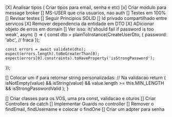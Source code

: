 [X] Analisar tipos ( Criar tipos para email, senha e etc)
[x] Criar modulo para message broker
[] MS-USER que cria usuarios, nao auth
[] Testes em 100%
[] Revisar testes
[] Seguir Principios SOLID
[] Id privado compartilhado entre servicos
[X] Remover dependencia da entidade em DTO
[X] ADicionar objeto de erros em domain
[] Ver isso:   it('should fail if password is too weak', async () => {
    const dto = plainToInstance(CreateUserDto, {
      password: 'abc', // fraca
    });

    const errors = await validate(dto);
    expect(errors.length).toBeGreaterThan(0);
    expect(errors[0].constraints).toHaveProperty('isStrongPassword');
  });

  [] Colocar um if para retornar string personalizadas: // Na validacao     return (
      isNotEmpty(value) &&
      isString(value) &&
      value.length >= this.MIN_LENGTH &&
      isStrongPasswordValid
    );
  }

[] Criar classes para os VOS, uma pra const, validacao e oturos
[] Criar Controllers de catch
[] Implementar Guards no controller
[] Remover o findEmail, findUsername e colocar o findOne
[] Criar um adpter para senha